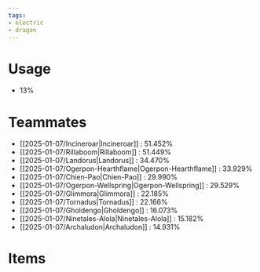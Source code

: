 ```yaml
---
tags:
- electric
- dragon
---
```

# Usage
- 13%
# Teammates
- [[2025-01-07/Incineroar|Incineroar]] : 51.452%
- [[2025-01-07/Rillaboom|Rillaboom]] : 51.449%
- [[2025-01-07/Landorus|Landorus]] : 34.470%
- [[2025-01-07/Ogerpon-Hearthflame|Ogerpon-Hearthflame]] : 33.929%
- [[2025-01-07/Chien-Pao|Chien-Pao]] : 29.990%
- [[2025-01-07/Ogerpon-Wellspring|Ogerpon-Wellspring]] : 29.529%
- [[2025-01-07/Glimmora|Glimmora]] : 22.185%
- [[2025-01-07/Tornadus|Tornadus]] : 22.166%
- [[2025-01-07/Gholdengo|Gholdengo]] : 16.073%
- [[2025-01-07/Ninetales-Alola|Ninetales-Alola]] : 15.182%
- [[2025-01-07/Archaludon|Archaludon]] : 14.931%
# Items